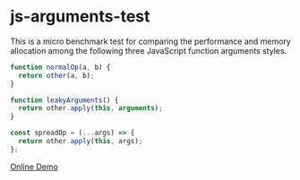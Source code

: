 # js-arguments-test

This is a micro benchmark test for comparing the performance and memory allocation among the following three JavaScript function arguments styles.

```javascript
function normalOp(a, b) {
  return other(a, b);
}

function leakyArguments() {
  return other.apply(this, arguments);
}

const spreadOp = (...args) => {
  return other.apply(this, args);
};
```

[Online Demo](https://rawcdn.githack.com/takahirox/js-arguments-test/v1.0.0/index.html)
